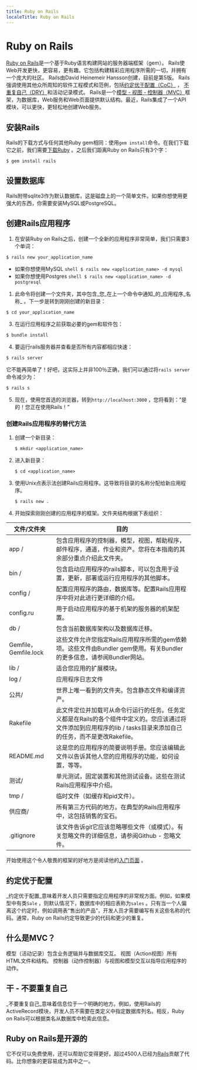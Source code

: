 ```yaml
---
title: Ruby on Rails
localeTitle: Ruby on Rails
---
```

# Ruby on Rails

[Ruby on Rails](http://rubyonrails.org/)是一个基于Ruby语言构建网站的服务器端框架（gem）。 Rails使Web开发更快，更容易，更有趣。它包括构建精彩应用程序所需的一切，并拥有一个庞大的社区。 Rails由David Heinemeir Hansson创建，目前是第5版。 Rails强调使用其他众所周知的软件工程模式和范例，包括[约定优于配置（CoC）](https://en.wikipedia.org/wiki/Convention_over_configuration) ， [不重复自己（DRY）](https://en.wikipedia.org/wiki/Don%27t_repeat_yourself)和活动记录模式。 Rails是一个[模型 - 视图 - 控制器（MVC）](https://en.wikipedia.org/wiki/Model%E2%80%93view%E2%80%93controller)框架，为数据库，Web服务和Web页面提供默认结构。最近，Rails集成了一个API模块，可以更快，更轻松地创建Web服务。

## 安装Rails

Rails的下载方式与任何其他Ruby gem相同：使用`gem install`命令。在我们下载它之前，我们需要[下载Ruby](https://www.ruby-lang.org) 。之后我们距离Ruby on Rails只有3个字：

```shell
$ gem install rails 
```

## 设置数据库

Rails附带sqlite3作为默认数据库，这是磁盘上的一个简单文件。如果你想使用更强大的东西，你需要安装MySQL或PostgreSQL。

## 创建Rails应用程序

1.  在安装Ruby on Rails之后，创建一个全新的应用程序非常简单，我们只需要3个单词：

```shell
$ rails new your_application_name 
```

*   如果你想使用MySQL `shell $ rails new <application_name> -d mysql`
*   如果你想使用Postgres `shell $ rails new <application_name> -d postgresql`

1.  此命令将创建一个文件夹，其中包含_您_在上一个命令中通知_的_应用程序_名称_ 。下一步是转到刚刚创建的新目录：

```shell
$ cd your_application_name 
```

3.  在运行应用程序之前获取必要的gem和软件包：

```shell
$ bundle install 
```

4.  要运行rails服务器并查看是否所有内容都相应快速：

```shell
$ rails server 
```

它不能再简单了！好吧，这实际上并非100％正确，我们可以通过将`rails server`命令减少为：

```shell
$ rails s 
```

5.  现在，使用您首选的浏览器，转到`http://localhost:3000` ，您将看到：“是的！您正在使用Rails！”

### 创建Rails应用程序的替代方法

1.  创建一个新目录：
    
    ```shell
    $ mkdir <application_name> 
    
    ```
    
2.  进入新目录：
    
    ```shell
    $ cd <application_name> 
    
    ```
    
3.  使用Unix点表示法创建Rails应用程序。这导致将目录的名称分配给新应用程序。
    
    ```shell
    $ rails new . 
    
    ```
    
4.  开始探索刚刚创建的应用程序的框架。文件夹结构根据下表组织：
    

|文件/文件夹|目的|  
| -----------|------- |  
| app / |包含应用程序的控制器，模型，视图，帮助程序，邮件程序，通道，作业和资产。您将在本指南的其余部分重点介绍此文件夹。 |  
| bin / |包含启动应用程序的rails脚本，可以包含用于设置，更新，部署或运行​​应用程序的其他脚本。 |  
| config / |配置应用程序的路由，数据库等。配置Rails应用程序中将对此进行更详细的介绍。 |  
| config.ru |用于启动应用程序的基于机架的服务器的机架配置。 |  
| db / |包含当前数据库架构以及数据库迁移。 |  
| Gemfile，Gemfile.lock |这些文件允许您指定Rails应用程序所需的gem依赖项。这些文件由Bundler gem使用。有关Bundler的更多信息，请参阅Bundler网站。 |  
| lib / |适合您应用的扩展模块。 |  
| log / |应用程序日志文件|  
|公共/ |世界上唯一看到的文件夹。包含静态文件和编译资产。 |  
| Rakefile |此文件定位并加载可从命令行运行的任务。任务定义都是在Rails的各个组件中定义的。您应该通过将文件添加到应用程序的lib / tasks目录来添加自己的任务，而不是更改Rakefile。 |  
| README.md |这是您的应用程序的简要说明手册。您应该编辑此文件以告诉其他人您的应用程序的功能，如何设置，等等。 |  
|测试/ |单元测试，固定装置和其他测试设备。这些在测试Rails应用程序中介绍。 |  
| tmp / |临时文件（如缓存和pid文件）。 |  
|供应商/ |所有第三方代码的地方。在典型的Rails应用程序中，这包括销售的宝石。 |  
| .gitignore |该文件告诉git它应该忽略哪些文件（或模式）。有关忽略文件的详细信息，请参阅Github - 忽略文件。 |

开始使用这个令人敬畏的框架的好地方是阅读他的[入门页面](http://guides.rubyonrails.org/getting_started.html) 。

## 约定优于配置

_约定优于配置_意味着开发人员只需要指定应用程序的非常规方面。例如，如果模型中有类`Sale` ，则默认情况下，数据库中的相应表称为`sales` 。只有当一个人偏离这个约定时，例如调用表“售出的产品”，开发人员才需要编写有关这些名称的代码。通常，Ruby on Rails约定导致更少的代码和更少的重复。

## 什么是MVC？

模型（活动记录）包含业务逻辑并与数据库交互。 视图（Action视图）所有HTML文件和结构。 控制器（动作控制器）与视图和模型交互以指导应用程序的动作。

## 干 - 不要重复自己

_不要重复自己_意味着信息位于一个明确的地方。例如，使用Rails的ActiveRecord模块，开发人员不需要在类定义中指定数据库列名。相反，Ruby on Rails可以根据类名从数据库中检索此信息。

## Ruby on Rails是开源的

它不仅可以免费使用，还可以帮助它变得更好。超过4500人已经为[Rails](https://github.com/rails/rails)贡献了代码。比你想象的更容易成为其中之一。
